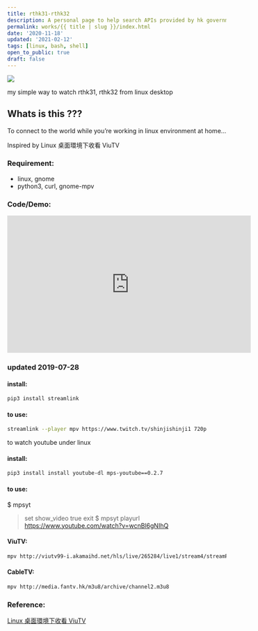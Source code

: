 ```yaml
---
title: rthk31-rthk32
description: A personal page to help search APIs provided by hk government. Also trying using gatsby.
permalink: works/{{ title | slug }}/index.html
date: '2020-11-18'
updated: '2021-02-12'
tags: [linux, bash, shell]
open_to_public: true
draft: false
---
```


![](/images/works/rthk31-rthk32.avif)

my simple way to watch rthk31, rthk32 from linux desktop

## Whats is this ???

To connect to the world while you’re working in linux environment at home...

Inspired by Linux 桌面環境下收看 ViuTV

### Requirement:

- linux, gnome
- python3, curl, gnome-mpv

### Code/Demo:

<iframe width="560" height="315" src="https://www.youtube-nocookie.com/embed/hJdwEo4QNx8" frameborder="0" allow="accelerometer; autoplay; clipboard-write; encrypted-media; gyroscope; picture-in-picture" allowfullscreen></iframe>

### updated 2019-07-28

#### install:

```bash
pip3 install streamlink
```

#### to use:

```bash
streamlink --player mpv https://www.twitch.tv/shinjishinji1 720p
```

to watch youtube under linux

#### install:

```bash
pip3 install install youtube-dl mps-youtube==0.2.7
```

#### to use:

$ mpsyt

> set show_video true
> exit
> $ mpsyt playurl https://www.youtube.com/watch?v=wcnBl6gNIhQ

#### ViuTV:

```bash
mpv http://viutv99-i.akamaihd.net/hls/live/265284/live1/stream4/streamPlaylist.m3u8 mpv http://viutv99-i.akamaihd.net/hls/live/265284/live1/master.m3u8
```

#### CableTV:

```bash
mpv http://media.fantv.hk/m3u8/archive/channel2.m3u8
```

### Reference:

<a href="https://blog.wtako.net/view/23">Linux 桌面環境下收看 ViuTV</a>
